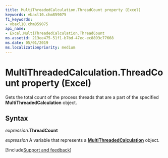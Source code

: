 ```yaml
---
title: MultiThreadedCalculation.ThreadCount property (Excel)
keywords: vbaxl10.chm859075
f1_keywords:
- vbaxl10.chm859075
api_name:
- Excel.MultiThreadedCalculation.ThreadCount
ms.assetid: 213ee475-51f1-b7bd-47ec-ec8893c77668
ms.date: 05/01/2019
ms.localizationpriority: medium
---
```



# MultiThreadedCalculation.ThreadCount property (Excel)

Gets the total count of the process threads that are a part of the specified **MultiThreadedCalculation** object.


## Syntax

_expression_.**ThreadCount**

_expression_ A variable that represents a **[MultiThreadedCalculation](Excel.MultiThreadedCalculation.md)** object.



[!include[Support and feedback](~/includes/feedback-boilerplate.md)]